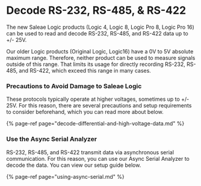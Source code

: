 # Decode RS-232, RS-485, & RS-422

The new Saleae Logic products \(Logic 4, Logic 8, Logic Pro 8, Logic Pro 16\) can be used to read and decode RS-232, RS-485, and RS-422 data up to +/- 25V.

Our older Logic products \(Original Logic, Logic16\) have a 0V to 5V absolute maximum range. Therefore, neither product can be used to measure signals outside of this range. That limits its usage for directly recording RS-232, RS-485, and RS-422, which exceed this range in many cases.

### **Precautions to Avoid Damage to Saleae Logic**

These protocols typically operate at higher voltages, sometimes up to +/- 25V. For this reason, there are several precautions and setup requirements to consider beforehand, which you can read more about below.

{% page-ref page="decode-differential-and-high-voltage-data.md" %}

### **Use the Async Serial Analyzer**

RS-232, RS-485, and RS-422 transmit data via asynchronous serial communication. For this reason, you can use our Async Serial Analyzer to decode the data. You can view our setup guide below.

{% page-ref page="using-async-serial.md" %}

